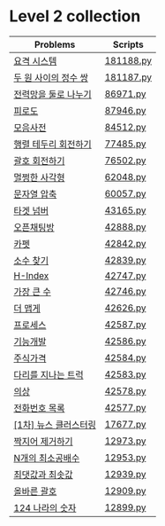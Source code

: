 # Level 2 collection

| Problems                                                                            | Scripts                |
| ----------------------------------------------------------------------------------- | ---------------------- |
| [요격 시스템](https://programmers.co.kr/learn/courses/30/lessons/181188)            | [181188.py](181188.py) |
| [두 원 사이의 정수 쌍](https://programmers.co.kr/learn/courses/30/lessons/181187)   | [181187.py](181187.py) |
| [전력망을 둘로 나누기](https://programmers.co.kr/learn/courses/30/lessons/86971)    | [86971.py](86971.py)   |
| [피로도](https://programmers.co.kr/learn/courses/30/lessons/87946)                  | [87946.py](87946.py)   |
| [모음사전](https://programmers.co.kr/learn/courses/30/lessons/84512)                | [84512.py](84512.py)   |
| [행렬 테두리 회전하기](https://programmers.co.kr/learn/courses/30/lessons/77485)    | [77485.py](77485.py)   |
| [괄호 회전하기](https://programmers.co.kr/learn/courses/30/lessons/76502)           | [76502.py](76502.py)   |
| [멀쩡한 사각형](https://programmers.co.kr/learn/courses/30/lessons/62048)           | [62048.py](62048.py)   |
| [문자열 압축](https://programmers.co.kr/learn/courses/30/lessons/60057)             | [60057.py](60057.py)   |
| [타겟 넘버](https://programmers.co.kr/learn/courses/30/lessons/43165)               | [43165.py](43165.py)   |
| [오픈채팅방](https://programmers.co.kr/learn/courses/30/lessons/42888)              | [42888.py](42888.py)   |
| [카펫](https://programmers.co.kr/learn/courses/30/lessons/42842)                    | [42842.py](42842.py)   |
| [소수 찾기](https://programmers.co.kr/learn/courses/30/lessons/42839)               | [42839.py](42839.py)   |
| [H-Index](https://programmers.co.kr/learn/courses/30/lessons/42747)                 | [42747.py](42747.py)   |
| [가장 큰 수](https://programmers.co.kr/learn/courses/30/lessons/42746)              | [42746.py](42746.py)   |
| [더 맵게](https://programmers.co.kr/learn/courses/30/lessons/42626)                 | [42626.py](42626.py)   |
| [프로세스](https://programmers.co.kr/learn/courses/30/lessons/42587)                | [42587.py](42587.py)   |
| [기능개발](https://programmers.co.kr/learn/courses/30/lessons/42586)                | [42586.py](42586.py)   |
| [주식가격](https://programmers.co.kr/learn/courses/30/lessons/42584)                | [42584.py](42584.py)   |
| [다리를 지나는 트럭](https://programmers.co.kr/learn/courses/30/lessons/42583)      | [42583.py](42583.py)   |
| [의상](https://programmers.co.kr/learn/courses/30/lessons/42578)                    | [42578.py](42578.py)   |
| [전화번호 목록](https://programmers.co.kr/learn/courses/30/lessons/42577)           | [42577.py](42577.py)   |
| [\[1차\] 뉴스 클러스터링](https://programmers.co.kr/learn/courses/30/lessons/17677) | [17677.py](17677.py)   |
| [짝지어 제거하기](https://programmers.co.kr/learn/courses/30/lessons/12973)         | [12973.py](12973.py)   |
| [N개의 최소공배수](https://programmers.co.kr/learn/courses/30/lessons/12953)        | [12953.py](12953.py)   |
| [최댓값과 최솟값](https://programmers.co.kr/learn/courses/30/lessons/12939)         | [12939.py](12939.py)   |
| [올바른 괄호](https://programmers.co.kr/learn/courses/30/lessons/12909)             | [12909.py](12909.py)   |
| [124 나라의 숫자](https://programmers.co.kr/learn/courses/30/lessons/12899)         | [12899.py](12899.py)   |
